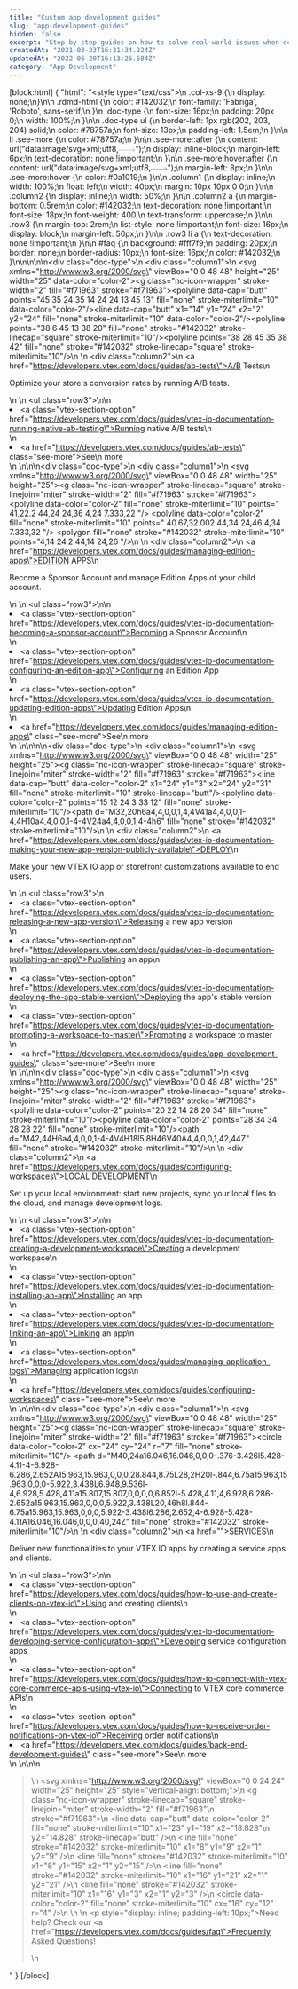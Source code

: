 ```yaml
---
title: "Custom app development guides"
slug: "app-development-guides"
hidden: false
excerpt: "Step by step guides on how to solve real-world issues when developing custom VTEX IO apps and back-end integrations."
createdAt: "2021-03-23T16:31:34.224Z"
updatedAt: "2022-06-20T16:13:26.684Z"
category: "App Development"
---
```

[block:html]
{
  "html": "<style type=\"text/css\">\n    .col-xs-9 {\n       display: none;\n}\n\n    .rdmd-html {\n        color: #142032;\n        font-family: 'Fabriga', 'Roboto', sans-serif;\n    }\n    .doc-type {\n        font-size: 16px;\n        padding: 20px 0;\n        width: 100%;\n    }\n\n    .doc-type ul {\n        border-left: 1px rgb(202, 203, 204) solid;\n        color: #78757a;\n        font-size: 13px;\n        padding-left: 1.5em;\n    }\n\n    li .see-more {\n        color: #78757a;\n    }\n\n    .see-more::after {\n        content: url(\"data:image/svg+xml;utf8,<svg xmlns='http://www.w3.org/2000/svg' width='30' height='14' viewBox='0 -8 59 14' fill='none'><path d='M0 7H57' stroke='rgb(120, 117, 122)'></path><path d='M49 1L57.5 7L49 13' stroke='rgb(120, 117, 122)'></path></svg>\");\n        display: inline-block;\n        margin-left: 6px;\n        text-decoration: none !important;\n    }\n\n    .see-more:hover:after {\n        content: url(\"data:image/svg+xml;utf8,<svg xmlns='http://www.w3.org/2000/svg' width='30' height='14' viewBox='0 -8 59 14' fill='none'><path d='M0 7H57' stroke='rgb(20, 32, 50)'></path><path d='M49 1L57.5 7L49 13' stroke='rgb(20, 32, 50)'></path></svg>\");\n        margin-left: 8px;\n    }\n\n    .see-more:hover {\n        color: #0a1019;\n    }\n\n    .column1 {\n        display: inline;\n        width: 100%;\n        float: left;\n        width: 40px;\n        margin: 10px 10px 0 0;\n    }\n\n    .column2 {\n        display: inline;\n        width: 50%;\n    }\n\n    .column2 a {\n        margin-bottom: 0.5rem;\n        color: #142032;\n        text-decoration: none !important;\n        font-size: 18px;\n        font-weight: 400;\n        text-transform: uppercase;\n    }\n\n    .row3 {\n        margin-top: 2rem;\n        list-style: none !important;\n        font-size: 16px;\n        display: block;\n        margin-left: 50px;\n    }\n\n    .row3 li a {\n        text-decoration: none !important;\n    }\n\n    #faq {\n        background: #fff7f9;\n        padding: 20px;\n        border: none;\n        border-radius: 10px;\n        font-size: 16px;\n        color: #142032;\n    }\n</style>\n\n\n\n<div class=\"doc-type\">\n    <div class=\"column1\">\n        <svg xmlns=\"http://www.w3.org/2000/svg\" viewBox=\"0 0 48 48\" height=\"25\" width=\"25\" data-color=\"color-2\"><title>separate</title><g class=\"nc-icon-wrapper\" stroke-width=\"2\" fill=\"#f71963\" stroke=\"#f71963\"><polyline data-cap=\"butt\" points=\"45 35 24 35 14 24 24 13 45 13\" fill=\"none\" stroke-miterlimit=\"10\" data-color=\"color-2\"/><line data-cap=\"butt\" x1=\"14\" y1=\"24\" x2=\"2\" y2=\"24\" fill=\"none\" stroke-miterlimit=\"10\" data-color=\"color-2\"/><polyline points=\"38 6 45 13 38 20\" fill=\"none\" stroke=\"#142032\" stroke-linecap=\"square\" stroke-miterlimit=\"10\"/><polyline points=\"38 28 45 35 38 42\" fill=\"none\" stroke=\"#142032\" stroke-linecap=\"square\" stroke-miterlimit=\"10\"/></g></svg>\n    </div>\n    <div class=\"column2\">\n        <a href=\"https://developers.vtex.com/docs/guides/ab-tests\">A/B Tests</a>\n        <p>Optimize your store's conversion rates by running A/B tests.</p>\n    </div>\n    <ul class=\"row3\">\n\n        <li><a class=\"vtex-section-option\" href=\"https://developers.vtex.com/docs/guides/vtex-io-documentation-running-native-ab-testing\">Running native A/B tests\n        </li>\n        <li><a href=\"https://developers.vtex.com/docs/guides/ab-tests\" class=\"see-more\">See\n                more</a></li>\n    </ul>\n</div>\n\n<div class=\"doc-type\">\n    <div class=\"column1\">\n        <svg xmlns=\"http://www.w3.org/2000/svg\" viewBox=\"0 0 48 48\" width=\"25\" height=\"25\"><title>stack</title><g class=\"nc-icon-wrapper\" stroke-linecap=\"square\" stroke-linejoin=\"miter\" stroke-width=\"2\" fill=\"#f71963\" stroke=\"#f71963\"><polyline data-color=\"color-2\" fill=\"none\" stroke-miterlimit=\"10\" points=\" 41,22.2 44,24 24,36 4,24 7.333,22 \"/> <polyline data-color=\"color-2\" fill=\"none\" stroke-miterlimit=\"10\" points=\" 40.67,32.002 44,34 24,46 4,34 7.333,32 \"/> <polygon fill=\"none\" stroke=\"#142032\" stroke-miterlimit=\"10\" points=\"4,14 24,2 44,14 24,26 \"/></g></svg>\n    </div>\n    <div class=\"column2\">\n        <a href=\"https://developers.vtex.com/docs/guides/managing-edition-apps\">EDITION APPS</a>\n        <p>Become a Sponsor Account and manage Edition Apps of your child account.</p>\n    </div>\n    <ul class=\"row3\">\n\n        <li><a class=\"vtex-section-option\" href=\"https://developers.vtex.com/docs/guides/vtex-io-documentation-becoming-a-sponsor-account\">Becoming a Sponsor Account\n        </li>\n        <li><a class=\"vtex-section-option\" href=\"https://developers.vtex.com/docs/guides/vtex-io-documentation-configuring-an-edition-app\">Configuring an Edition App</li>\n        <li><a class=\"vtex-section-option\" href=\"https://developers.vtex.com/docs/guides/vtex-io-documentation-updating-edition-apps\">Updating Edition Apps\n        </li>\n        <li><a href=\"https://developers.vtex.com/docs/guides/managing-edition-apps\" class=\"see-more\">See\n                more</a></li>\n    </ul>\n</div>\n\n\n<div class=\"doc-type\">\n    <div class=\"column1\">\n        <svg xmlns=\"http://www.w3.org/2000/svg\" viewBox=\"0 0 48 48\" width=\"25\" height=\"25\"><title>upload</title><g class=\"nc-icon-wrapper\" stroke-linecap=\"square\" stroke-linejoin=\"miter\" stroke-width=\"2\" fill=\"#f71963\" stroke=\"#f71963\"><line data-cap=\"butt\" data-color=\"color-2\" x1=\"24\" y1=\"3\" x2=\"24\" y2=\"31\" fill=\"none\" stroke-miterlimit=\"10\" stroke-linecap=\"butt\"/><polyline data-color=\"color-2\" points=\"15 12 24 3 33 12\" fill=\"none\" stroke-miterlimit=\"10\"/><path d=\"M32,20h6a4,4,0,0,1,4,4V41a4,4,0,0,1-4,4H10a4,4,0,0,1-4-4V24a4,4,0,0,1,4-4h6\" fill=\"none\" stroke=\"#142032\" stroke-miterlimit=\"10\"/></g></svg>\n    </div>\n    <div class=\"column2\">\n        <a href=\"https://developers.vtex.com/docs/guides/vtex-io-documentation-making-your-new-app-version-publicly-available\">DEPLOY</a>\n        <p>Make your new VTEX IO app or storefront customizations available to end users.</p>\n    </div>\n    <ul class=\"row3\">\n              <li><a class=\"vtex-section-option\" href=\"https://developers.vtex.com/docs/guides/vtex-io-documentation-releasing-a-new-app-version\">Releasing a new app version</li>\n        <li><a class=\"vtex-section-option\" href=\"https://developers.vtex.com/docs/guides/vtex-io-documentation-publishing-an-app\">Publishing an app\n        </li>\n          <li><a class=\"vtex-section-option\" href=\"https://developers.vtex.com/docs/guides/vtex-io-documentation-deploying-the-app-stable-version\">Deploying the app's stable version</li>\n                  <li><a class=\"vtex-section-option\" href=\"https://developers.vtex.com/docs/guides/vtex-io-documentation-promoting-a-workspace-to-master\">Promoting a workspace to master</li>\n        <li><a href=\"https://developers.vtex.com/docs/guides/app-development-guides\" class=\"see-more\">See\n                more</a></li>\n    </ul>\n</div>\n\n<div class=\"doc-type\">\n    <div class=\"column1\">\n        <svg xmlns=\"http://www.w3.org/2000/svg\" viewBox=\"0 0 48 48\" width=\"25\" height=\"25\"><title>folder dev</title><g class=\"nc-icon-wrapper\" stroke-linecap=\"square\" stroke-linejoin=\"miter\" stroke-width=\"2\" fill=\"#f71963\" stroke=\"#f71963\"><polyline data-color=\"color-2\" points=\"20 22 14 28 20 34\" fill=\"none\" stroke-miterlimit=\"10\"/><polyline data-color=\"color-2\" points=\"28 34 34 28 28 22\" fill=\"none\" stroke-miterlimit=\"10\"/><path d=\"M42,44H6a4,4,0,0,1-4-4V4H18l5,8H46V40A4,4,0,0,1,42,44Z\" fill=\"none\" stroke=\"#142032\" stroke-miterlimit=\"10\"/></g></svg>\n    </div>\n    <div class=\"column2\">\n        <a href=\"https://developers.vtex.com/docs/guides/configuring-workspaces\">LOCAL DEVELOPMENT</a>\n        <p>Set up your local environment: start new projects, sync your local files to the cloud, and manage development logs.</p>\n    </div>\n    <ul class=\"row3\">\n\n        <li><a class=\"vtex-section-option\" href=\"https://developers.vtex.com/docs/guides/vtex-io-documentation-creating-a-development-workspace\">Creating a development workspace\n        </li>\n        <li><a class=\"vtex-section-option\" href=\"https://developers.vtex.com/docs/guides/vtex-io-documentation-installing-an-app\">Installing an app</li>\n        <li><a class=\"vtex-section-option\" href=\"https://developers.vtex.com/docs/guides/vtex-io-documentation-linking-an-app\">Linking an app\n        </li>\n        <li><a class=\"vtex-section-option\" href=\"https://developers.vtex.com/docs/guides/managing-application-logs\">Managing application logs\n        </li>\n        <li><a href=\"https://developers.vtex.com/docs/guides/configuring-workspaces\" class=\"see-more\">See\n                more</a></li>\n    </ul>\n</div>\n\n<div class=\"doc-type\">\n    <div class=\"column1\">\n        <svg xmlns=\"http://www.w3.org/2000/svg\" viewBox=\"0 0 48 48\" width=\"25\" height=\"25\"><title>settings gear</title><g class=\"nc-icon-wrapper\" stroke-linecap=\"square\" stroke-linejoin=\"miter\" stroke-width=\"2\" fill=\"#f71963\" stroke=\"#f71963\"><circle data-color=\"color-2\" cx=\"24\" cy=\"24\" r=\"7\" fill=\"none\" stroke-miterlimit=\"10\"/> <path d=\"M40,24a16.046,16.046,0,0,0-.376-3.426l5.428-4.11-4-6.928-6.286,2.652A15.963,15.963,0,0,0,28.844,8.75L28,2H20l-.844,6.75a15.963,15.963,0,0,0-5.922,3.438L6.948,9.536l-4,6.928,5.428,4.11a15.807,15.807,0,0,0,0,6.852l-5.428,4.11,4,6.928,6.286-2.652a15.963,15.963,0,0,0,5.922,3.438L20,46h8l.844-6.75a15.963,15.963,0,0,0,5.922-3.438l6.286,2.652,4-6.928-5.428-4.11A16.046,16.046,0,0,0,40,24Z\" fill=\"none\" stroke=\"#142032\" stroke-miterlimit=\"10\"/></g></svg>\n    </div>\n    <div class=\"column2\">\n        <a href=\"\">SERVICES</a>\n        <p>Deliver new functionalities to your VTEX IO apps by creating a service apps and clients.</p>\n    </div>\n    <ul class=\"row3\">\n\n        <li><a class=\"vtex-section-option\" href=\"https://developers.vtex.com/docs/guides/how-to-use-and-create-clients-on-vtex-io\">Using and creating clients\n        </li>\n        <li><a class=\"vtex-section-option\" href=\"https://developers.vtex.com/docs/guides/vtex-io-documentation-developing-service-configuration-apps\">Developing service configuration apps</li>\n        <li><a class=\"vtex-section-option\" href=\"https://developers.vtex.com/docs/guides/how-to-connect-with-vtex-core-commerce-apis-using-vtex-io\">Connecting to VTEX core commerce APIs\n        </li>\n        <li><a class=\"vtex-section-option\" href=\"https://developers.vtex.com/docs/guides/how-to-receive-order-notifications-on-vtex-io\">Receiving order notifications\n        <li><a href=\"https://developers.vtex.com/docs/guides/back-end-development-guides\" class=\"see-more\">See\n                more</a></li>\n    </ul>\n</div>\n\n<blockquote id='faq'>\n    <svg xmlns=\"http://www.w3.org/2000/svg\" viewBox=\"0 0 24 24\" width=\"25\" height=\"25\" style=\"vertical-align: bottom;\">\n        <g class=\"nc-icon-wrapper\" stroke-linecap=\"square\" stroke-linejoin=\"miter\" stroke-width=\"2\" fill=\"#f71963\"\n            stroke=\"#f71963\">\n            <line data-cap=\"butt\" data-color=\"color-2\" fill=\"none\" stroke-miterlimit=\"10\" x1=\"23\" y1=\"19\" x2=\"18.828\"\n                y2=\"14.828\" stroke-linecap=\"butt\" />\n            <line fill=\"none\" stroke=\"#142032\" stroke-miterlimit=\"10\" x1=\"8\" y1=\"9\" x2=\"1\" y2=\"9\" />\n            <line fill=\"none\" stroke=\"#142032\" stroke-miterlimit=\"10\" x1=\"8\" y1=\"15\" x2=\"1\" y2=\"15\" />\n            <line fill=\"none\" stroke=\"#142032\" stroke-miterlimit=\"10\" x1=\"16\" y1=\"21\" x2=\"1\" y2=\"21\" />\n            <line fill=\"none\" stroke=\"#142032\" stroke-miterlimit=\"10\" x1=\"16\" y1=\"3\" x2=\"1\" y2=\"3\" />\n            <circle data-color=\"color-2\" fill=\"none\" stroke-miterlimit=\"10\" cx=\"16\" cy=\"12\" r=\"4\" />\n        </g>\n    </svg>\n    <p style=\"display: inline; padding-left: 10px;\">Need help? Check our <a href=\"https://developers.vtex.com/docs/guides/faq\">Frequently Asked Questions!</a></p>\n</blockquote>"
}
[/block]